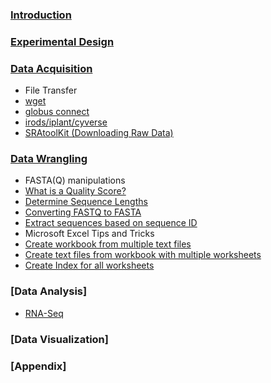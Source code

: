 ### [Introduction](README.md)
### [Experimental Design](experimentalDesign/eD_introduction.md)
### [Data Acquisition](dataAcquisition/dA_introduction.md)
  * File Transfer
   * [wget](dataAcquisition/FileTransfer/downloading-files-via-wget.md)
   * [globus connect](dataAcquisition/FileTransfer/file-transfer-using-globus-connect-personal-gcp.md)
   * [irods/iplant/cyverse](dataAcquisition/FileTransfer/getting-data-from-iplant-via-irods.md)
  * [SRAtoolKit (Downloading Raw Data)](dataAcquisition/FileTransfer/sra.md)
### [Data Wrangling](dataWrangling/dW_introduction.md)
  *  FASTA(Q) manipulations
  * [What is a Quality Score?](dataWrangling/fastqquality-score-encoding.md)
  * [Determine Sequence Lengths](dataWrangling/fastaq-manipulations/calculate-sequence-lengths-in-a-fasta-file.md)
  * [Converting FASTQ to FASTA](dataWrangling/fastaq-manipulations/converting-fastq-to-fasta.md)
  * [Extract sequences based on sequence ID](dataWrangling/fastaq-manipulations/retrieve-fasta-sequences-using-sequence-ids.md)
  *  Microsoft Excel Tips and Tricks
  * [Create workbook from multiple text files](dataWrangling/microsoftExcel/export-multiple-worksheets-as-separate-text-files-in-excel.md)
  * [Create text files from workbook with multiple worksheets](dataWrangling/microsoftExcel/export-multiple-worksheets-as-separate-text-files-in-excel.md)
  * [Create Index for all worksheets](dataWrangling/microsoftExcel/generate-index-sheet-linking-all-spreadsheets-in-excel.md)
###   [Data Analysis]
  * [RNA-Seq](dataAnalysis/RNA-Seq/dA_RNASeq_introduction.md)
###   [Data Visualization]
###   [Appendix]
